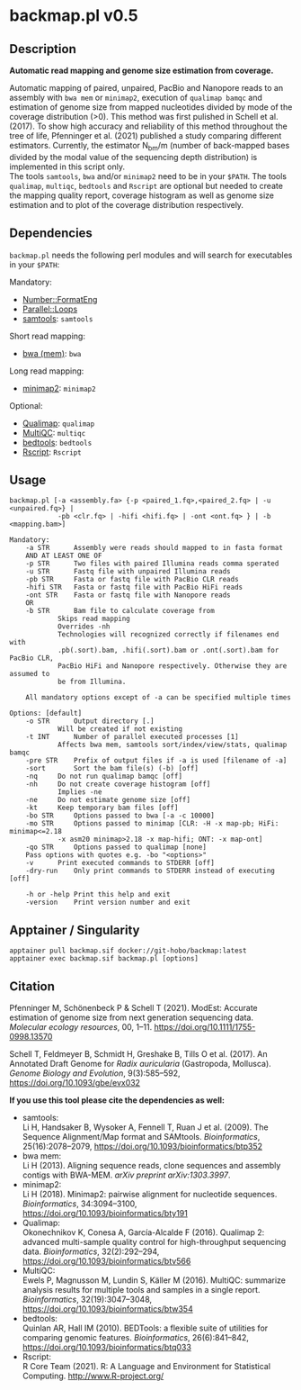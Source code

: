 # backmap.pl v0.5

## Description
__Automatic read mapping and genome size estimation from coverage.__

Automatic mapping of paired, unpaired, PacBio and Nanopore reads to an assembly with `bwa mem` or `minimap2`, execution of `qualimap bamqc` and estimation of genome size from mapped nucleotides divided by mode of the coverage distribution (>0). This method was first pulished in Schell et al. (2017). To show high accuracy and reliability of this method throughout the tree of life, Pfenninger et al. (2021) published a study comparing different estimators. Currently, the estimator N<sub>bm</sub>/m (number of back-mapped bases divided by the modal value of the sequencing depth distribution) is implemented in this script only.  
The tools `samtools`, `bwa` and/or `minimap2` need to be in your `$PATH`. The tools `qualimap`, `multiqc`, `bedtools` and `Rscript` are optional but needed to create the mapping quality report, coverage histogram as well as genome size estimation and to plot of the coverage distribution respectively.

## Dependencies

`backmap.pl` needs the following perl modules and will search for executables in your `$PATH`:

Mandatory:
- [Number::FormatEng](https://metacpan.org/pod/Number::FormatEng)
- [Parallel::Loops](https://metacpan.org/pod/Parallel::Loops)
- [samtools](https://github.com/samtools/samtools): `samtools`

Short read mapping:
- [bwa (mem)](https://github.com/lh3/bwa): `bwa`

Long read mapping:
- [minimap2](https://github.com/lh3/minimap2): `minimap2`

Optional:
- [Qualimap](http://qualimap.bioinfo.cipf.es/): `qualimap`
- [MultiQC](https://multiqc.info/): `multiqc`
- [bedtools](https://bedtools.readthedocs.io/en/latest/): `bedtools`
- [Rscript](https://www.r-project.org/): `Rscript`

## Usage

```
backmap.pl [-a <assembly.fa> {-p <paired_1.fq>,<paired_2.fq> | -u <unpaired.fq>} |
            -pb <clr.fq> | -hifi <hifi.fq> | -ont <ont.fq> } | -b <mapping.bam>]

Mandatory:
	-a STR		Assembly were reads should mapped to in fasta format
	AND AT LEAST ONE OF
	-p STR		Two files with paired Illumina reads comma sperated
	-u STR		Fastq file with unpaired Illumina reads
	-pb STR		Fasta or fastq file with PacBio CLR reads
	-hifi STR	Fasta or fastq file with PacBio HiFi reads
	-ont STR	Fasta or fastq file with Nanopore reads
	OR
	-b STR		Bam file to calculate coverage from
			Skips read mapping
			Overrides -nh
			Technologies will recognized correctly if filenames end with
			.pb(.sort).bam, .hifi(.sort).bam or .ont(.sort).bam for PacBio CLR,
			PacBio HiFi and Nanopore respectively. Otherwise they are assumed to
			be from Illumina.
			
	All mandatory options except of -a can be specified multiple times

Options: [default]
	-o STR		Output directory [.]
			Will be created if not existing
	-t INT		Number of parallel executed processes [1]
			Affects bwa mem, samtools sort/index/view/stats, qualimap bamqc
	-pre STR	Prefix of output files if -a is used [filename of -a]
	-sort		Sort the bam file(s) (-b) [off]
	-nq		Do not run qualimap bamqc [off]
	-nh		Do not create coverage histogram [off]
			Implies -ne
	-ne		Do not estimate genome size [off]
	-kt		Keep temporary bam files [off]
	-bo STR		Options passed to bwa [-a -c 10000]
	-mo STR		Options passed to minimap [CLR: -H -x map-pb; HiFi:  minimap<=2.18
			-x asm20 minimap>2.18 -x map-hifi; ONT: -x map-ont]
	-qo STR		Options passed to qualimap [none]
	Pass options with quotes e.g. -bo "<options>"
	-v		Print executed commands to STDERR [off]
	-dry-run	Only print commands to STDERR instead of executing [off]

	-h or -help	Print this help and exit
	-version	Print version number and exit
```
## Apptainer / Singularity
```
apptainer pull backmap.sif docker://git-hobo/backmap:latest
apptainer exec backmap.sif backmap.pl [options]
```
## Citation
Pfenninger M, Schönenbeck P & Schell T (2021). ModEst: Accurate estimation of genome size from next generation sequencing data. _Molecular ecology resources_, 00, 1–11. <https://doi.org/10.1111/1755-0998.13570>  

Schell T, Feldmeyer B, Schmidt H, Greshake B, Tills O et al. (2017). An Annotated Draft Genome for _Radix auricularia_ (Gastropoda, Mollusca). _Genome Biology and Evolution_, 9(3):585–592, <https://doi.org/10.1093/gbe/evx032>

__If you use this tool please cite the dependencies as well:__

- samtools:  
Li H, Handsaker B, Wysoker A, Fennell T, Ruan J et al. (2009). The Sequence Alignment/Map format and SAMtools. _Bioinformatics_, 25(16):2078–2079, <https://doi.org/10.1093/bioinformatics/btp352>
- bwa mem:  
Li H (2013). Aligning sequence reads, clone sequences and assembly contigs with BWA-MEM. _arXiv preprint arXiv:1303.3997_.
- minimap2:  
Li H (2018). Minimap2: pairwise alignment for nucleotide sequences. _Bioinformatics_, 34:3094–3100, <https://doi.org/10.1093/bioinformatics/bty191>
- Qualimap:  
Okonechnikov K, Conesa A, García-Alcalde F (2016). Qualimap 2: advanced multi-sample quality control for high-throughput sequencing data. _Bioinformatics_, 32(2):292–294, <https://doi.org/10.1093/bioinformatics/btv566>
- MultiQC:  
Ewels P, Magnusson M, Lundin S, Käller M (2016). MultiQC: summarize analysis results for multiple tools and samples in a single report. _Bioinformatics_, 32(19):3047–3048, <https://doi.org/10.1093/bioinformatics/btw354>
- bedtools:  
Quinlan AR, Hall IM (2010). BEDTools: a flexible suite of utilities for comparing genomic features. _Bioinformatics_, 26(6):841–842, <https://doi.org/10.1093/bioinformatics/btq033>
- Rscript:  
R Core Team (2021). R: A Language and Environment for Statistical Computing. <http://www.R-project.org/>
